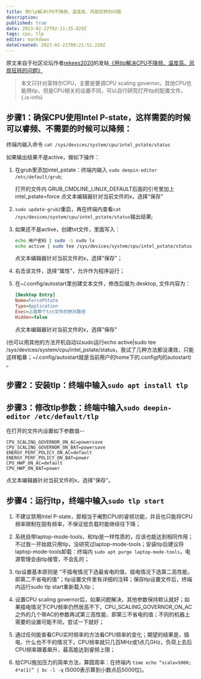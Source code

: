 ```yaml
---
title: 用tlp解决CPU不降频、温度高、风扇狂转的问题
description: 
published: true
date: 2023-02-22T02:11:25.829Z
tags: cpu, tlp
editor: markdown
dateCreated: 2023-02-21T09:21:51.220Z
---
```


原文来自于社区论坛作者[rekees2020](https://bbs.deepin.org/user/247659)的发帖[《用tlp解决CPU不降频、温度高、风扇狂转的问题》](https://bbs.deepin.org/zh/post/222504)

> 本文只针对英特尔CPU，主要是要调CPU scaling governor。其他CPU也能用tlp，但是CPU相关的设置不同，可以自行研究打开tlp的配置文件。
{.is-info}

## 步骤1：确保CPU使用Intel P-state，这样需要的时候可以睿频、不需要的时候可以降频：

终端内输入命令 `cat /sys/devices/system/cpu/intel_pstate/status`

如果输出结果不是active，做如下操作：

1. 在grub里添加intel_pstate：终端内输入 `sudo deepin-editor /etc/default/grub`;

	打开的文件内 GRUB_CMDLINE_LINUX_DEFAULT后面的引号里加上intel_pstate=force  点文本编辑器针对当前文件的x，选择"保存"

2. `sudo update-grub2`重启，再在终端内查看`cat /sys/devices/system/cpu/intel_pstate/status`输出结果;

3. 如果还不是active，创建txt文件，里面写入：

    ```bash
    echo 用户密码 | sudo -S sudo ls
    echo active | sudo tee /sys/devices/system/cpu/intel_pstate/status
    ```

    点文本编辑器针对当前文件的x，选择"保存"；

4. 右击该文件，选择"属性"，允许作为程序运行；

5. 在~/.config/autostart里创建文本文件，修改后缀为.desktop, 文件内容为：

    ```ini
    [Desktop Entry]
    Name=ForcePState
    Type=Application
    Exec=上面那个txt文件的绝对路径
    Hidden=false
    ```

    点文本编辑器针对当前文件的x，选择"保存"

 (也可以用其他的方法开机自动以sudo运行echo active|sudo tee /sys/devices/system/cpu/intel_pstate/status，我试了几种方法都没凑效，只能这样粗暴；~/.config/autostart就是当前用户的home下的.config内的autostart) 。

## 步骤2：安装tlp：终端中输入`sudo apt install tlp`

## 步骤3：修改tlp参数：终端中输入`sudo deepin-editor /etc/default/tlp`

在打开的文件内设置如下参数值--

```
CPU_SCALING_GOVERNOR_ON_AC=powersave
CPU_SCALING_GOVERNOR_ON_BAT=powersave
ENERGY_PERF_POLICY_ON_AC=default
ENERGY_PERF_POLICY_ON_BAT=power
CPU_HWP_ON_AC=default
CPU_HWP_ON_BAT=power
```

点文本编辑器针对当前文件的x，选择"保存"。

## 步骤4：运行ltp，终端中输入`sudo tlp start`

1. 不建议禁用Intel P-state，那相当于阉割CPU的睿频功能，并且也只能将CPU频率限制在固有频率，不保证低负载时能继续往下降；

2. 系统自带laptop-mode-tools，和tlp是一样性质的，应该也能达到相同作用；不过我一开始就只用tlp，没研究过laptop-mode-tools；安装tlp后建议将laptop-mode-tools卸载：终端内 `sudo apt purge laptop-mode-tools`，电源管理会由tlp接管，不会乱的；

3. tlp设置基本原则是  “不插电情况下选最省电的值，插电情况下选第二高性能，即第二不省电的值”；tlp设置文件里有详细的注释；保存tlp设置文件后，终端内运行sudo tlp start重新载入tlp；

4. 设置CPU scaling governor后，如果问题解决，其他参数保持默认就好；如果插电情况下CPU频率仍然居高不下，CPU_SCALING_GOVERNOR_ON_AC之外的几个带AC的参数再试第三高性能、即第三不省电的值；不同的机器上需要的设置可能不同，尝试一下就好；

5. 通过任何能查看CPU实时频率的方法看CPU频率的变化；期望的结果是，插电、什么也不干的情况下，CPU频率就只几百MHz或1点几GHz，负荷上去后CPU频率跟着飙升，最高能达到睿频上限；

6. 给CPU施加压力的简单方法，算圆周率：在终端内 `time echo “scale=5000; 4*a(1)” | bc -l -q` (5000表示算到小数点后5000位)。
